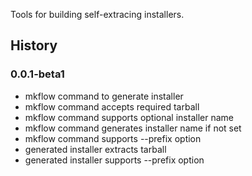 Tools for building self-extracing installers.

History
-------

### 0.0.1-beta1
 * mkflow command to generate installer
 * mkflow command accepts required tarball
 * mkflow command supports optional installer name
 * mkflow command generates installer name if not set
 * mkflow command supports --prefix option
 * generated installer extracts tarball
 * generated installer supports --prefix option

